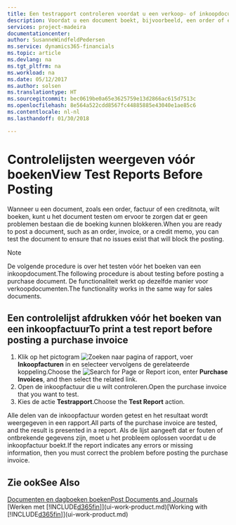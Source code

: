 ```yaml
---
title: Een testrapport controleren voordat u een verkoop- of inkoopdocument boekt | Microsoft Docs
description: Voordat u een document boekt, bijvoorbeeld, een order of een creditnota, kunt u het testen en controleren op fouten die boeking kunnen blokkeren.
services: project-madeira
documentationcenter: 
author: SusanneWindfeldPedersen
ms.service: dynamics365-financials
ms.topic: article
ms.devlang: na
ms.tgt_pltfrm: na
ms.workload: na
ms.date: 05/12/2017
ms.author: solsen
ms.translationtype: HT
ms.sourcegitcommit: bec0619be0a65e3625759e13d2866ac615d7513c
ms.openlocfilehash: 8e564a522cdd8567fc44885885e43040e1ae85c6
ms.contentlocale: nl-nl
ms.lasthandoff: 01/30/2018

---
```

# <a name="view-test-reports-before-posting"></a><span data-ttu-id="36072-103">Controlelijsten weergeven vóór boeken</span><span class="sxs-lookup"><span data-stu-id="36072-103">View Test Reports Before Posting</span></span>
<span data-ttu-id="36072-104">Wanneer u een document, zoals een order, factuur of een creditnota, wilt boeken, kunt u het document testen om ervoor te zorgen dat er geen problemen bestaan die de boeking kunnen blokkeren.</span><span class="sxs-lookup"><span data-stu-id="36072-104">When you are ready to post a document, such as an order, invoice, or a credit memo, you can test the document to ensure that no issues exist that will block the posting.</span></span>

> [!NOTE]  
>   <span data-ttu-id="36072-105">De volgende procedure is over het testen vóór het boeken van een inkoopdocument.</span><span class="sxs-lookup"><span data-stu-id="36072-105">The following procedure is about testing before posting a purchase document.</span></span> <span data-ttu-id="36072-106">De functionaliteit werkt op dezelfde manier voor verkoopdocumenten.</span><span class="sxs-lookup"><span data-stu-id="36072-106">The functionality works in the same way for sales documents.</span></span>

## <a name="to-print-a-test-report-before-posting-a-purchase-invoice"></a><span data-ttu-id="36072-107">Een controlelijst afdrukken vóór het boeken van een inkoopfactuur</span><span class="sxs-lookup"><span data-stu-id="36072-107">To print a test report before posting a purchase invoice</span></span>
1. <span data-ttu-id="36072-108">Klik op het pictogram ![Zoeken naar pagina of rapport](media/ui-search/search_small.png "pictogram Zoeken naar pagina of rapport"), voer **Inkoopfacturen** in en selecteer vervolgens de gerelateerde koppeling.</span><span class="sxs-lookup"><span data-stu-id="36072-108">Choose the ![Search for Page or Report](media/ui-search/search_small.png "Search for Page or Report icon") icon, enter **Purchase Invoices**, and then select the related link.</span></span>
2. <span data-ttu-id="36072-109">Open de inkoopfactuur die u wilt controleren.</span><span class="sxs-lookup"><span data-stu-id="36072-109">Open the purchase invoice that you want to test.</span></span>
3. <span data-ttu-id="36072-110">Kies de actie **Testrapport**.</span><span class="sxs-lookup"><span data-stu-id="36072-110">Choose the **Test Report** action.</span></span>  

<span data-ttu-id="36072-111">Alle delen van de inkoopfactuur worden getest en het resultaat wordt weergegeven in een rapport.</span><span class="sxs-lookup"><span data-stu-id="36072-111">All parts of the purchase invoice are tested, and the result is presented in a report.</span></span> <span data-ttu-id="36072-112">Als de lijst aangeeft dat er fouten of ontbrekende gegevens zijn, moet u het probleem oplossen voordat u de inkoopfactuur boekt.</span><span class="sxs-lookup"><span data-stu-id="36072-112">If the report indicates any errors or missing information, then you must correct the problem before posting the purchase invoice.</span></span>

## <a name="see-also"></a><span data-ttu-id="36072-113">Zie ook</span><span class="sxs-lookup"><span data-stu-id="36072-113">See Also</span></span>
[<span data-ttu-id="36072-114">Documenten en dagboeken boeken</span><span class="sxs-lookup"><span data-stu-id="36072-114">Post Documents and Journals</span></span>](ui-post-documents-journals.md)  
<span data-ttu-id="36072-115">[Werken met [!INCLUDE[d365fin](includes/d365fin_md.md)]](ui-work-product.md)</span><span class="sxs-lookup"><span data-stu-id="36072-115">[Working with [!INCLUDE[d365fin](includes/d365fin_md.md)]](ui-work-product.md)</span></span>


